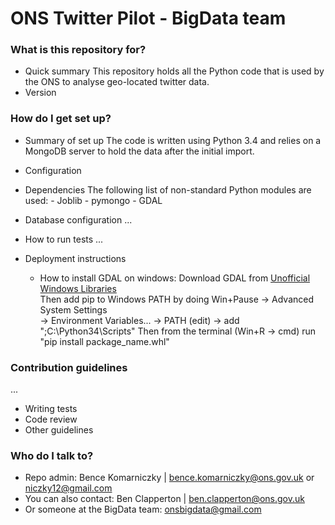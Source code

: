 # ONS Twitter Pilot - BigData team #


### What is this repository for? ###

* Quick summary
    This repository holds all the Python code that is used by the ONS to analyse geo-located twitter data.
* Version


### How do I get set up? ###

* Summary of set up
    The code is written using Python 3.4 and relies on a MongoDB server to hold the data after the initial import.
* Configuration

* Dependencies
    The following list of non-standard Python modules are used:
        - Joblib
        - pymongo
        - GDAL
* Database configuration
    ...
* How to run tests
    ...
* Deployment instructions
    - How to install GDAL on windows:
    Download GDAL from [Unofficial Windows Libraries](http://www.lfd.uci.edu/~gohlke/pythonlibs/#gdal)  
    Then add pip to Windows PATH by doing Win+Pause -> Advanced System Settings  
     -> Environment Variables... -> PATH (edit) -> add ";C:\Python34\Scripts"
     Then from the terminal (Win+R -> cmd) run "pip install package_name.whl"

### Contribution guidelines ###
...
* Writing tests
* Code review
* Other guidelines

### Who do I talk to? ###

* Repo admin: Bence Komarniczky | bence.komarniczky@ons.gov.uk or niczky12@gmail.com
* You can also contact: Ben Clapperton | ben.clapperton@ons.gov.uk
* Or someone at the BigData team: onsbigdata@gmail.com